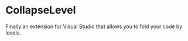 # CollapseLevel
Finally an extension for Visual Studio that allows you to fold your code by levels.
